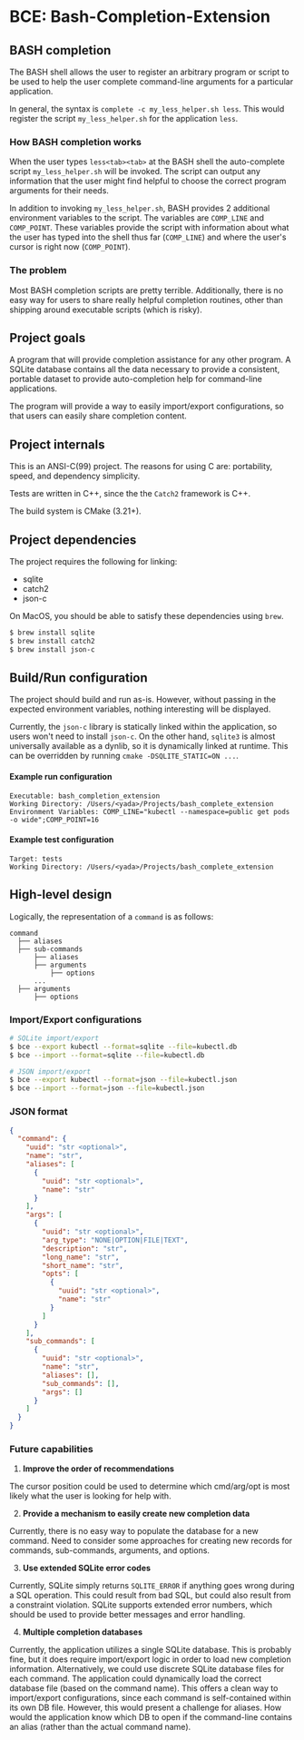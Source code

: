 # BCE: Bash-Completion-Extension

## BASH completion

The BASH shell allows the user to register an arbitrary program 
or script to be used to help the user complete command-line arguments
for a particular application.

In general, the syntax is `complete -c my_less_helper.sh less`.
This would register the script `my_less_helper.sh` for the application `less`.

### How BASH completion works

When the user types `less<tab><tab>` at the BASH shell the 
auto-complete script `my_less_helper.sh` will be invoked. The script
can output any information that the user might find helpful to choose 
the correct program arguments for their needs.

In addition to invoking `my_less_helper.sh`, BASH provides 2 additional
environment variables to the script. The variables are `COMP_LINE` and 
`COMP_POINT`. These variables provide the script with information about
what the user has typed into the shell thus far (`COMP_LINE`) and where
the user's cursor is right now (`COMP_POINT`).

### The problem

Most BASH completion scripts are pretty terrible. Additionally, there
is no easy way for users to share really helpful completion routines,
other than shipping around executable scripts (which is risky).

## Project goals

A program that will provide completion assistance for any other program.
A SQLite database contains all the data necessary to provide a consistent,
portable dataset to provide auto-completion help for command-line applications.

The program will provide a way to easily import/export configurations, so
that users can easily share completion content.

## Project internals

This is an ANSI-C(99) project. The reasons for using C are: portability,
speed, and dependency simplicity.

Tests are written in C++, since the the `Catch2` framework is C++.

The build system is CMake (3.21+).

## Project dependencies

The project requires the following for linking:

- sqlite
- catch2
- json-c

On MacOS, you should be able to satisfy these dependencies using `brew`.

```bash
$ brew install sqlite
$ brew install catch2
$ brew install json-c
```

## Build/Run configuration

The project should build and run as-is. However, without passing in
the expected environment variables, nothing interesting will be displayed.

Currently, the `json-c` library is statically linked within the application, so 
users won't need to install `json-c`. On the other hand, `sqlite3` is almost
universally available as a dynlib, so it is dynamically linked at runtime. This
can be overridden by running `cmake -DSQLITE_STATIC=ON ...`.

#### Example run configuration

```
Executable: bash_completion_extension
Working Directory: /Users/<yada>/Projects/bash_complete_extension
Environment Variables: COMP_LINE="kubectl --namespace=public get pods -o wide";COMP_POINT=16
```

#### Example test configuration

```
Target: tests
Working Directory: /Users/<yada>/Projects/bash_complete_extension
```

## High-level design

Logically, the representation of a `command` is as follows:

```
command
  ├── aliases
  ├── sub-commands
      ├── aliases
      ├── arguments
          ├── options
      ...
  ├── arguments
      ├── options
```

### Import/Export configurations

```bash
# SQLite import/export
$ bce --export kubectl --format=sqlite --file=kubectl.db
$ bce --import --format=sqlite --file=kubectl.db

# JSON import/export
$ bce --export kubectl --format=json --file=kubectl.json
$ bce --import --format=json --file=kubectl.json
```

### JSON format

```json
{
  "command": {
    "uuid": "str <optional>",
    "name": "str",
    "aliases": [
      {
        "uuid": "str <optional>",
        "name": "str"
      }
    ],
    "args": [
      {
        "uuid": "str <optional>",
        "arg_type": "NONE|OPTION|FILE|TEXT",
        "description": "str",
        "long_name": "str",
        "short_name": "str",
        "opts": [
          {
            "uuid": "str <optional>",
            "name": "str"
          }
        ]
      }
    ],
    "sub_commands": [
      {
        "uuid": "str <optional>",
        "name": "str",
        "aliases": [],
        "sub_commands": [],
        "args": []
      }
    ]
  }
}
```

### Future capabilities

1. **Improve the order of recommendations**

The cursor position could be used to determine which cmd/arg/opt is most
likely what the user is looking for help with.

2. **Provide a mechanism to easily create new completion data**

Currently, there is no easy way to populate the database for a
new command. Need to consider some approaches for creating new records
for commands, sub-commands, arguments, and options.

3. **Use extended SQLite error codes**

Currently, SQLite simply returns `SQLITE_ERROR` if anything goes wrong
during a SQL operation. This could result from bad SQL, but could also
result from a constraint violation. SQLite supports extended error numbers,
which should be used to provide better messages and error handling.

4. **Multiple completion databases**

Currently, the application utilizes a single SQLite database. This is probably fine, but it does require import/export
logic in order to load new completion information. Alternatively, we could use discrete SQLite database files for each
command. The application could dynamically load the correct database file (based on the command name). This offers a
clean way to import/export configurations, since each command is self-contained within its own DB file. However, this
would present a challenge for aliases. How would the application know which DB to open if the command-line contains 
an alias (rather than the actual command name).


